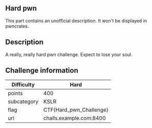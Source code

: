 ## Hard pwn
This part contains an unofficial description. It won't be displayed in pwncrates.

## Description
A really, really hard pwn challenge. Expect to lose your soul.

## Challenge information
| Difficulty  | Hard                    |
|-------------|-------------------------|
| points      | 400                     |
| subcategory | KSLR                    |
| flag        | CTF{Hard_pwn_Challenge} |
| url         | challs.example.com:8400 |
